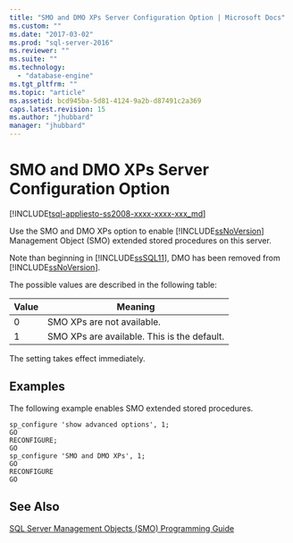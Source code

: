 ```yaml
---
title: "SMO and DMO XPs Server Configuration Option | Microsoft Docs"
ms.custom: ""
ms.date: "2017-03-02"
ms.prod: "sql-server-2016"
ms.reviewer: ""
ms.suite: ""
ms.technology: 
  - "database-engine"
ms.tgt_pltfrm: ""
ms.topic: "article"
ms.assetid: bcd945ba-5d81-4124-9a2b-d87491c2a369
caps.latest.revision: 15
ms.author: "jhubbard"
manager: "jhubbard"
---
```

# SMO and DMO XPs Server Configuration Option
[!INCLUDE[tsql-appliesto-ss2008-xxxx-xxxx-xxx_md](../../../database-engine/configure/windows/includes/tsql-appliesto-ss2008-xxxx-xxxx-xxx-md.md)]

  Use the SMO and DMO XPs option to enable [!INCLUDE[ssNoVersion](../../../advanced-analytics/r-services/includes/ssnoversion-md.md)] Management Object (SMO) extended stored procedures on this server.  
  
 Note than beginning in [!INCLUDE[ssSQL11](../../../analysis-services/includes/sssql11-md.md)], DMO has been removed from [!INCLUDE[ssNoVersion](../../../advanced-analytics/r-services/includes/ssnoversion-md.md)].  
  
 The possible values are described in the following table:  
  
|Value|Meaning|  
|-----------|-------------|  
|0|SMO XPs are not available.|  
|1|SMO XPs are available. This is the default.|  
  
 The setting takes effect immediately.  
  
## Examples  
 The following example enables SMO extended stored procedures.  
  
```  
sp_configure 'show advanced options', 1;  
GO  
RECONFIGURE;  
GO  
sp_configure 'SMO and DMO XPs', 1;  
GO  
RECONFIGURE  
GO  
```  
  
## See Also  
 [SQL Server Management Objects &#40;SMO&#41; Programming Guide](../../../relational-databases/server-management-objects-smo/sql-server-management-objects-smo-programming-guide.md)  
  
  